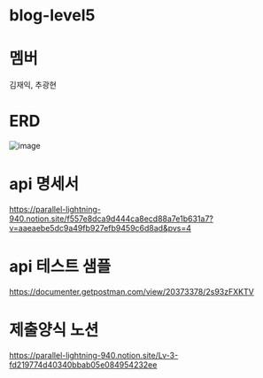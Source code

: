 ﻿# blog-level5
# 멤버
김재익, 추광현

# ERD

![image](https://github.com/Eulga/blog-level3/assets/63146118/a1991fa9-b678-4b99-8184-1789b35a0528)

# api 명세서
https://parallel-lightning-940.notion.site/f557e8dca9d444ca8ecd88a7e1b631a7?v=aaeaebe5dc9a49fb927efb9459c6d8ad&pvs=4

# api 테스트 샘플
https://documenter.getpostman.com/view/20373378/2s93zFXKTV

# 제출양식 노션
https://parallel-lightning-940.notion.site/Lv-3-fd219774d40340bbab05e084954232ee
